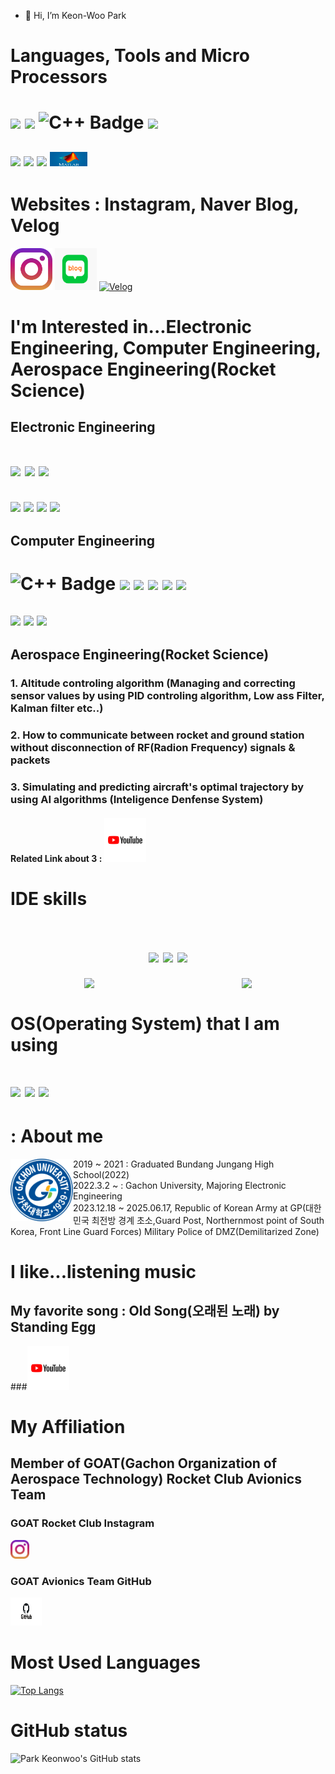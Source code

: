 - 👋 Hi, I’m Keon-Woo Park
 # Languages, Tools and Micro Processors
 <h1>
  <img src="https://img.shields.io/badge/Python-3776aB?style=for-the-badge&logo=python&logoColor=yellow">
  <img src="https://img.shields.io/badge/C-3776AB?style=for-the-badge&logo=C&logoColor=black">
  <img src="https://img.shields.io/badge/C%2B%2B-00599C?style=for-the-badge&logo=c%2B%2B&logoColor=white" alt="C++ Badge">
  <img src="https://img.shields.io/badge/Raspberry Pi-A22846?style=for-the-badge&logo=Raspberry Pi&logoColor=blue">
 </h1>
 <h2>
  <img src="https://img.shields.io/badge/arduino-00878F?style=for-the-badge&logo=arduino&logoColor=black">
  <img src="https://img.shields.io/badge/PyTorch-EE4C2C?style=for-the-badge&logo=PyTorch&logoColor=black">
  <img src="https://img.shields.io/badge/MicroPython-2B2728?style=for-thebadge&logo=MicroPython&logoColor=yellow">
  <img src="https://raw.githubusercontent.com/chaos1231107/images/main/matlab2.PNG" alt="matlab" width="60" height="23">
 </h2> 
 
# Websites : Instagram, Naver Blog, Velog
   [<img src="https://raw.githubusercontent.com/chaos1231107/images/main/instagram.png" alt="Instagram" width="67" height="67">](https://www.instagram.com/pxx._.1107)
   [<img src="https://raw.githubusercontent.com/chaos1231107/images/main/naver-blog-logo.png" alt="Blog" width="67" height="67">](https://blog.naver.com/hiccupkw)
   [![Velog](https://velog.io/favicon.ico)](https://velog.io/@chaos1231107/posts)

  

#  I'm Interested in...Electronic Engineering, Computer Engineering, Aerospace Engineering(Rocket Science)
 ## Electronic Engineering
  <h1>
    <img src="https://img.shields.io/badge/Signals&Systems-FCC624?style=for-the-badge&logo=Signals&Systems&logoColor=black">
   <img src="https://img.shields.io/badge/Micro Processor-008080?style=for-the-badge&logo=Computer Architecture&logoColor=000000">
   <img src="https://img.shields.io/badge/Embedded System-3776aB?style=for-the-badge&logo=Embedded System&logoColor=yellow">
  </h1>
  <h2>
     <img src="https://img.shields.io/badge/Automatic Control System-3776AB?style=for-the-badge&logo=Automatic Control System&logoColor=black">
     <img src="https://img.shields.io/badge/Electoromagnetics-%23000000?style=for-the-badge&logo=Electoronics&logoColor=green">
     <img src="https://img.shields.io/badge/Mechatronics-B8860B?style=for-the-badge&logo=Signals&Systems&logoColor=black">
     <img src="https://img.shields.io/badge/Electirc Circuits-6799FF?style=for-the-badge&logo=Electric Circuits&logoColor=black">
     
  </h2>
  
  ## Computer Engineering
   <h1> 
    <img src="https://img.shields.io/badge/C%2B%2B-00599C?style=for-the-badge&logo=c%2B%2B&logoColor=white" alt="C++ Badge">
    <img src="https://img.shields.io/badge/C-3776AB?style=for-the-badge&logo=C&logoColor=black">
    <img src="https://img.shields.io/badge/Python-3776aB?style=for-the-badge&logo=python&logoColor=yellow">
    <img src="https://img.shields.io/badge/Linux-FCC624?style=for-the-badge&logo=linux&logoColor=black">
    <img src="https://img.shields.io/badge/UNIX System-FF1493?style=for-the-badge&logo=UNIX System&logoColor=black">
      <img src="https://img.shields.io/badge/AI-3776AB?style=for-the-badge&logo=AI&logoColor=black">
   </h1>
  <h2>
    <img src="https://img.shields.io/badge/Computer Architecture-EE4C2C?style=for-the-badge&logo=Computer Architecture&logoColor=black">
    <img src="https://img.shields.io/badge/Operating System-FCC624?style=for-the-badge&logo=Operating System&logoColor=black">
    <img src="https://img.shields.io/badge/Data Analysis-3776AB?style=for-the-badge&logo=Data Analysis&logoColor=black">
  </h2> 

## Aerospace Engineering(Rocket Science)
  ### 1. Altitude controling algorithm (Managing and correcting sensor values by using PID controling algorithm, Low ass Filter, Kalman filter etc..)
  ### 2. How to communicate between rocket and ground station without disconnection of RF(Radion Frequency) signals & packets
  ### 3. Simulating and predicting aircraft's optimal trajectory by using AI algorithms (Inteligence Denfense System)  
  #### Related Link about 3 : [<img src="https://raw.githubusercontent.com/chaos1231107/images/main/yt_1200.png" alt="Youtube" width="67" height="70">](https://www.youtube.com/watch?v=hih-yfTcRPw)
 

# IDE skills
<div style="display: flex; justify-content: space-around;">
   <h1>
    <img src="https://img.shields.io/badge/Visual%20Studio%20Code-%23007ACC?style=for-the-badge&logo=vscode&logoColor=black">
    <img src="https://img.shields.io/badge/Jupyter Notebook-%23F37626?style=for-the-badge&logo=Jupyter Notebook&logoColor=black">
    <img src="https://img.shields.io/badge/googlecolab-%23007ACC?style=for-the-badge&logo=googlecolab&logoColor=yellow&color=red">
  </h1>
    
 
</div>
<div style="display: flex; justify-content: space-around;">
<img src="https://img.shields.io/badge/PyCharm-%23000000?style=for-the-badge&logo=pycharm&logoColor=green">
<img src="https://img.shields.io/badge/clion-%23000000?style=for-the-badge&logo=clion&logoColor=green">
</div>

# OS(Operating System) that I am using
<h1>
   <img src="https://img.shields.io/badge/windows-6799FF?style=for-the-badge&logo=windows&logoColor=yellow">
   <img src="https://img.shields.io/badge/mac os-7B68EE?style=for-the-badge&logo=mac os&logoColor=blue">
   <img src="https://img.shields.io/badge/Linux-FCC624?style=for-the-badge&logo=linux&logoColor=black">
</h1>

# : About me

<div>
    <img src="https://github.com/chaos1231107/images/blob/main/가천대.svg?raw=true" width = 100 height = 100 align="left">
    <span> 2019 ~ 2021 : Graduated Bundang Jungang High School(2022) <br/> </span>
    <span> 2022.3.2 ~ : Gachon University, Majoring Electronic Engineering <br/> </span>
    <span> 2023.12.18 ~ 2025.06.17, Republic of Korean Army at GP(대한민국 최전방 경계 초소,Guard Post, Northernmost point of South Korea, Front Line Guard Forces) Military Police of DMZ(Demilitarized Zone) 
    </span><br>
</div>

# I like...listening music
## My favorite song : Old Song(오래된 노래) by Standing Egg
###[<img src="https://raw.githubusercontent.com/chaos1231107/images/main/yt_1200.png" alt="Youtube" width="67" height="70">](https://www.youtube.com/watch?v=JVIKowQZEdk)

# My Affiliation 
## Member of GOAT(Gachon Organization of Aerospace Technology) Rocket Club Avionics Team

   ### GOAT Rocket Club Instagram
   [<img src="https://raw.githubusercontent.com/chaos1231107/images/main/instagram.png" alt="Instagram" width="30" height="30">](https://www.instagram.com/goatrocketclub)
   
   ### GOAT Avionics Team GitHub
   [<img src="https://raw.githubusercontent.com/chaos1231107/images/main/깃허브.png" alt="Github" width="50" height="45">](https://github.com/AvionicsOfGOAT)
  
    

# Most Used Languages
[![Top Langs](https://github-readme-stats.vercel.app/api/top-langs/?username=chaos1231107&show_icons=true&theme=blue-green)](https://github.com/anuraghazra/github-readme-stats)

# GitHub status
![Park Keonwoo's GitHub stats](https://github-readme-stats.vercel.app/api?username=chaos1231107&show_icons=true&theme=blue-green)








